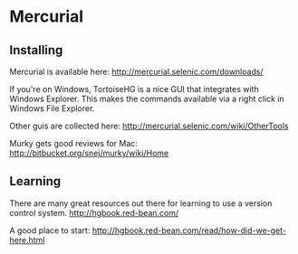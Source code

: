 # Mercurial
 
## Installing

Mercurial is available here:
http://mercurial.selenic.com/downloads/

If you're on Windows, TortoiseHG is a nice GUI that integrates with Windows Explorer. This makes the commands available via a right click in Windows File Explorer. 

Other guis are collected here:
http://mercurial.selenic.com/wiki/OtherTools

Murky gets good reviews for Mac:
http://bitbucket.org/snej/murky/wiki/Home


## Learning

There are many great resources out there for learning to use a version control system. 
http://hgbook.red-bean.com/

A good place to start:
http://hgbook.red-bean.com/read/how-did-we-get-here.html

